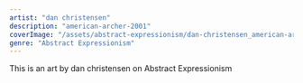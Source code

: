 ```yaml
---
artist: "dan christensen"
description: "american-archer-2001"
coverImage: "/assets/abstract-expressionism/dan-christensen_american-archer-2001.jpg"
genre: "Abstract Expressionism"
---
```

This is an art by dan christensen on Abstract Expressionism

